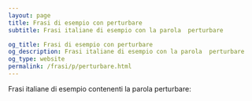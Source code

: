 ```yaml
---
layout: page
title: Frasi di esempio con perturbare 
subtitle: Frasi italiane di esempio con la parola  perturbare

og_title: Frasi di esempio con perturbare 
og_description: Frasi italiane di esempio con la parola  perturbare
og_type: website
permalink: /frasi/p/perturbare.html
---
```


Frasi italiane di esempio contenenti la parola perturbare:


